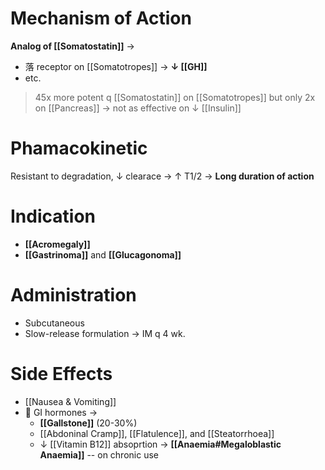 # Mechanism of Action
**Analog of [[Somatostatin]]** → 
- 落 receptor on [[Somatotropes]] → **↓ [[GH]]**
- etc.
> 45x more potent q [[Somatostatin]] on [[Somatotropes]] but only 2x on [[Pancreas]] → not as effective on ↓ [[Insulin]]

# Phamacokinetic
Resistant to degradation, ↓ clearace → ↑ T1/2 → **Long duration of action**

# Indication
- **[[Acromegaly]]**
- **[[Gastrinoma]]** and **[[Glucagonoma]]**

# Administration
- Subcutaneous
- Slow-release formulation → IM q 4 wk.

# Side Effects
- [[Nausea & Vomiting]]
-  GI hormones → 
	- **[[Gallstone]]** (20-30%)
	- [[Abdoninal Cramp]], [[Flatulence]], and [[Steatorrhoea]]
	- ↓ [[Vitamin B12]] absoprtion → **[[Anaemia#Megaloblastic Anaemia]]**  -- on chronic use